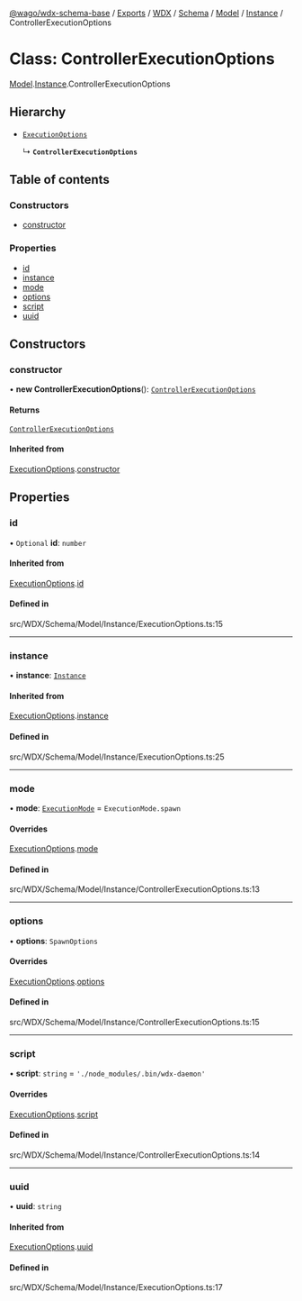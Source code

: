[@wago/wdx-schema-base](../README.md) / [Exports](../modules.md) / [WDX](../modules/WDX.md) / [Schema](../modules/WDX.Schema.md) / [Model](../modules/WDX.Schema.Model.md) / [Instance](../modules/WDX.Schema.Model.Instance.md) / ControllerExecutionOptions

# Class: ControllerExecutionOptions

[Model](../modules/WDX.Schema.Model.md).[Instance](../modules/WDX.Schema.Model.Instance.md).ControllerExecutionOptions

## Hierarchy

- [`ExecutionOptions`](WDX.Schema.Model.Instance.ExecutionOptions.md)

  ↳ **`ControllerExecutionOptions`**

## Table of contents

### Constructors

- [constructor](WDX.Schema.Model.Instance.ControllerExecutionOptions.md#constructor)

### Properties

- [id](WDX.Schema.Model.Instance.ControllerExecutionOptions.md#id)
- [instance](WDX.Schema.Model.Instance.ControllerExecutionOptions.md#instance)
- [mode](WDX.Schema.Model.Instance.ControllerExecutionOptions.md#mode)
- [options](WDX.Schema.Model.Instance.ControllerExecutionOptions.md#options)
- [script](WDX.Schema.Model.Instance.ControllerExecutionOptions.md#script)
- [uuid](WDX.Schema.Model.Instance.ControllerExecutionOptions.md#uuid)

## Constructors

### constructor

• **new ControllerExecutionOptions**(): [`ControllerExecutionOptions`](WDX.Schema.Model.Instance.ControllerExecutionOptions.md)

#### Returns

[`ControllerExecutionOptions`](WDX.Schema.Model.Instance.ControllerExecutionOptions.md)

#### Inherited from

[ExecutionOptions](WDX.Schema.Model.Instance.ExecutionOptions.md).[constructor](WDX.Schema.Model.Instance.ExecutionOptions.md#constructor)

## Properties

### id

• `Optional` **id**: `number`

#### Inherited from

[ExecutionOptions](WDX.Schema.Model.Instance.ExecutionOptions.md).[id](WDX.Schema.Model.Instance.ExecutionOptions.md#id)

#### Defined in

src/WDX/Schema/Model/Instance/ExecutionOptions.ts:15

___

### instance

• **instance**: [`Instance`](WDX.Schema.Model.Instance.Instance.md)

#### Inherited from

[ExecutionOptions](WDX.Schema.Model.Instance.ExecutionOptions.md).[instance](WDX.Schema.Model.Instance.ExecutionOptions.md#instance)

#### Defined in

src/WDX/Schema/Model/Instance/ExecutionOptions.ts:25

___

### mode

• **mode**: [`ExecutionMode`](../enums/WDX.Schema.Model.Instance.ExecutionMode.md) = `ExecutionMode.spawn`

#### Overrides

[ExecutionOptions](WDX.Schema.Model.Instance.ExecutionOptions.md).[mode](WDX.Schema.Model.Instance.ExecutionOptions.md#mode)

#### Defined in

src/WDX/Schema/Model/Instance/ControllerExecutionOptions.ts:13

___

### options

• **options**: `SpawnOptions`

#### Overrides

[ExecutionOptions](WDX.Schema.Model.Instance.ExecutionOptions.md).[options](WDX.Schema.Model.Instance.ExecutionOptions.md#options)

#### Defined in

src/WDX/Schema/Model/Instance/ControllerExecutionOptions.ts:15

___

### script

• **script**: `string` = `'./node_modules/.bin/wdx-daemon'`

#### Overrides

[ExecutionOptions](WDX.Schema.Model.Instance.ExecutionOptions.md).[script](WDX.Schema.Model.Instance.ExecutionOptions.md#script)

#### Defined in

src/WDX/Schema/Model/Instance/ControllerExecutionOptions.ts:14

___

### uuid

• **uuid**: `string`

#### Inherited from

[ExecutionOptions](WDX.Schema.Model.Instance.ExecutionOptions.md).[uuid](WDX.Schema.Model.Instance.ExecutionOptions.md#uuid)

#### Defined in

src/WDX/Schema/Model/Instance/ExecutionOptions.ts:17
